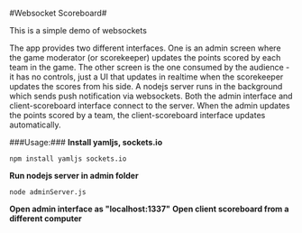 #Websocket Scoreboard#

This is a simple demo of websockets 

The app provides two different interfaces. One is an admin screen where the game moderator (or scorekeeper) updates the points scored by each team in the game. The other screen is the one consumed by the audience - it has no controls, just a UI that updates in realtime when the scorekeeper updates the scores from his side. A nodejs server runs in the background which sends push notification via websockets. Both the admin interface and client-scoreboard interface connect to the server. When the admin updates the points scored by a team, the client-scoreboard interface updates automatically.



###Usage:###
**Install yamljs, sockets.io**

	npm install yamljs sockets.io

**Run nodejs server in admin folder**
	
	node adminServer.js
	
**Open admin interface as "localhost:1337"**
**Open client scoreboard from a different computer**